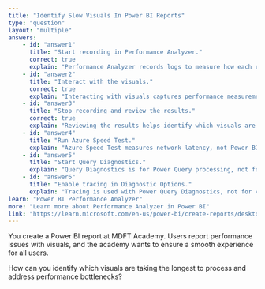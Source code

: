 ```yaml
---
title: "Identify Slow Visuals In Power BI Reports"
type: "question"
layout: "multiple"
answers:
    - id: "answer1"
      title: "Start recording in Performance Analyzer."
      correct: true
      explain: "Performance Analyzer records logs to measure how each report visual performs."
    - id: "answer2"
      title: "Interact with the visuals."
      correct: true
      explain: "Interacting with visuals captures performance measurements for each visual."
    - id: "answer3"
      title: "Stop recording and review the results."
      correct: true
      explain: "Reviewing the results helps identify which visuals are taking the longest to process."
    - id: "answer4"
      title: "Run Azure Speed Test."
      explain: "Azure Speed Test measures network latency, not Power BI visual performance."
    - id: "answer5"
      title: "Start Query Diagnostics."
      explain: "Query Diagnostics is for Power Query processing, not for visual performance."
    - id: "answer6"
      title: "Enable tracing in Diagnostic Options."
      explain: "Tracing is used with Power Query Diagnostics, not for visual performance."
learn: "Power BI Performance Analyzer"
more: "Learn more about Performance Analyzer in Power BI"
link: "https://learn.microsoft.com/en-us/power-bi/create-reports/desktop-performance-analyzer"
---
```

You create a Power BI report at MDFT Academy. Users report performance issues with visuals, and the academy wants to ensure a smooth experience for all users.

How can you identify which visuals are taking the longest to process and address performance bottlenecks?
